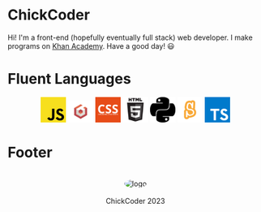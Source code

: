 # **ChickCoder**
Hi! I'm a front-end (hopefully eventually full stack) web developer. I make programs on [Khan Academy](https://www.khanacademy.org/profile/websitedeveloper). Have a good day! 😃


# Fluent Languages
<p align = 'center'> 
  <img width = '50px' alt = 'javascript' src = 'javascript.png'>
  <img width = '50px' alt = 'babylon' src = 'babylonLogo.png'>
  <img width = '50px' alt = 'css' src = 'css.png'>
  <img width = '50px' alt = 'html' src = 'html.png'>
  <img width = '50px' alt = 'python' src = 'python.png'>
  <img width = '50px' alt = 'scratch' src = 'scratch.png'>
  <img width = '50px' alt = 'typescript' src = 'typescript.png'>
</p>

# Footer
<p align = 'center'>
  <br>
  <img style = 'border-radius: 50%' alt = 'logo' width = '200px' src = 'https://avatars.githubusercontent.com/u/129548862?v=4)https://avatars.githubusercontent.com/u/129548862?v=4'/> <br> <br>
  ChickCoder 2023
</p>
